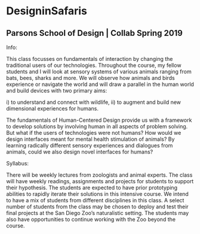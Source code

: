 # DesigninSafaris


## Parsons School of Design | Collab Spring 2019


Info:

This class focusses on fundamentals of interaction by changing the traditional users of our technologies. Throughout the course, my fellow students and I will look at sensory systems of various animals ranging from bats, bees, sharks and more. We will observe how animals and birds experience or navigate the world and will draw a parallel in the human world and build devices with two primary aims:

i) to understand and connect with wildlife,
ii) to augment and build new dimensional experiences for humans.

The fundamentals of Human-Centered Design provide us with a framework to develop solutions by involving human in all aspects of problem solving. But what if the users of technologies were not humans? How would we design interfaces meant for mental health stimulation of animals? By learning radically different sensory experiences and dialogues from animals, could we also design novel interfaces for humans?


Syllabus:

There will be weekly lectures from zoologists and animal experts. The class will have weekly readings, assignments and projects for students to support their hypothesis. The students are expected to have prior prototyping abilities to rapidly iterate their solutions in this intensive course. We intend to have a mix of students from different disciplines in this class. A select number of students from the class may be chosen to deploy and test their final projects at the San Diego Zoo’s naturalistic setting. The students may also have opportunities to continue working with the Zoo beyond the course.

